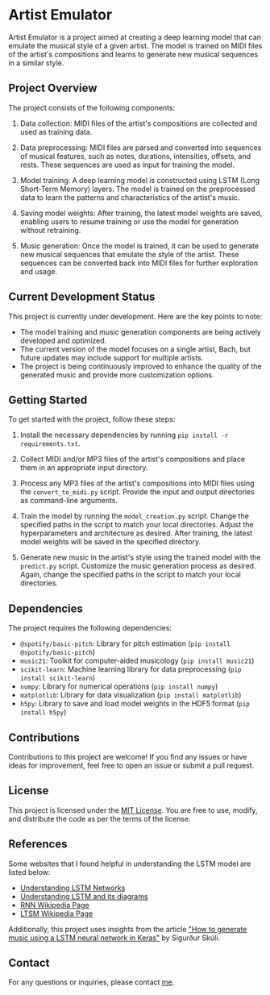 # Artist Emulator

Artist Emulator is a project aimed at creating a deep learning model that can emulate the musical style of a given artist. The model is trained on MIDI files of the artist's compositions and learns to generate new musical sequences in a similar style.

## Project Overview

The project consists of the following components:

1. Data collection: MIDI files of the artist's compositions are collected and used as training data.

2. Data preprocessing: MIDI files are parsed and converted into sequences of musical features, such as notes, durations, intensities, offsets, and rests. These sequences are used as input for training the model.

3. Model training: A deep learning model is constructed using LSTM (Long Short-Term Memory) layers. The model is trained on the preprocessed data to learn the patterns and characteristics of the artist's music.

4. Saving model weights: After training, the latest model weights are saved, enabling users to resume training or use the model for generation without retraining.

5. Music generation: Once the model is trained, it can be used to generate new musical sequences that emulate the style of the artist. These sequences can be converted back into MIDI files for further exploration and usage.

## Current Development Status

This project is currently under development. Here are the key points to note:

- The model training and music generation components are being actively developed and optimized.
- The current version of the model focuses on a single artist, Bach, but future updates may include support for multiple artists. 
- The project is being continuously improved to enhance the quality of the generated music and provide more customization options.

## Getting Started

To get started with the project, follow these steps:

1. Install the necessary dependencies by running `pip install -r requirements.txt`.

2. Collect MIDI and/or MP3 files of the artist's compositions and place them in an appropriate input directory.

3. Process any MP3 files of the artist's compositions into MIDI files using the `convert_to_midi.py` script. Provide the input and output directories as command-line arguments.

4. Train the model by running the `model_creation.py` script. Change the specified paths in the script to match your local directories. Adjust the hyperparameters and architecture as desired. After training, the latest model weights will be saved in the specified directory.

5. Generate new music in the artist's style using the trained model with the `predict.py` script. Customize the music generation process as desired. Again, change the specified paths in the script to match your local directories.

## Dependencies

The project requires the following dependencies:

- `@spotify/basic-pitch`: Library for pitch estimation (`pip install @spotify/basic-pitch`)
- `music21`: Toolkit for computer-aided musicology (`pip install music21`)
- `scikit-learn`: Machine learning library for data preprocessing (`pip install scikit-learn`)
- `numpy`: Library for numerical operations (`pip install numpy`)
- `matplotlib`: Library for data visualization (`pip install matplotlib`)
- `h5py`: Library to save and load model weights in the HDF5 format (`pip install h5py`)

## Contributions

Contributions to this project are welcome! If you find any issues or have ideas for improvement, feel free to open an issue or submit a pull request.

## License

This project is licensed under the [MIT License](LICENSE). You are free to use, modify, and distribute the code as per the terms of the license.


## References

Some websites that I found helpful in understanding the LSTM model are listed below:
- [Understanding LSTM Networks](https://colah.github.io/posts/2015-08-Understanding-LSTMs/)
- [Understanding LSTM and its diagrams](https://medium.com/mlreview/understanding-lstm-and-its-diagrams-37e2f46f1714)
- [RNN Wikipedia Page](https://en.wikipedia.org/wiki/Recurrent_neural_network)
- [LTSM Wikipedia Page](https://en.wikipedia.org/wiki/Long_short-term_memory)

Additionally, this project uses insights from the article ["How to generate music using a LSTM neural network in Keras"](https://towardsdatascience.com/how-to-generate-music-using-a-lstm-neural-network-in-keras-68786834d4c5) by Sigurður Skúli. 

## Contact

For any questions or inquiries, please contact [me](mailto:micahkepe@.com).

